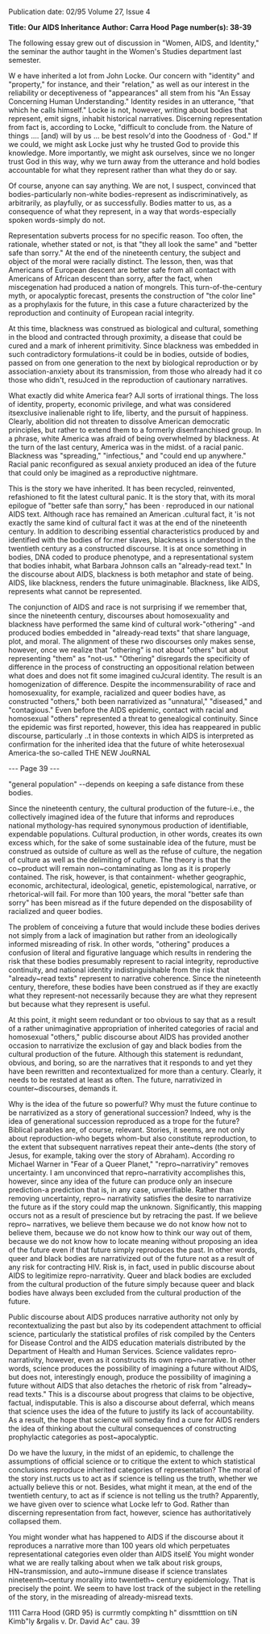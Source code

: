 Publication date: 02/95
Volume 27, Issue 4

**Title: Our AIDS Inheritance**
**Author: Carra Hood**
**Page number(s): 38-39**

The following essay grew out of discussion in "Women, AIDS, and 
Identity," the seminar the author taught in the Women's Studies 
department last semester. 

W
e have inherited a lot from John Locke. Our concern 
with "identity" and "property," for instance, and 
their "relation," as well as our interest in the 
reliability or deceptiveness of "appearances" all stem 
from his "An Essay Concerning Human Understanding." Identity 
resides in an utterance, "that which he calls himself." Locke is not, 
however, writing about bodies that represent, emit signs, inhabit 
historical narratives. Discerning representation from fact is, 
according to Locke, "difficult to conclude from. the Nature of 
things .... [and) will by us ... be best resolv'd into the Goodness of · 
God." If we could, we might ask Locke just why he trusted God to 
provide this knowledge. More importantly, we might ask ourselves, 
since we no longer trust God in this way, why we turn away from 
the utterance and hold bodies accountable for what they represent 
rather than what they do or say. 


Of course, anyone can say anything. We are not, I suspect, 
convinced that bodies-particularly non-white bodies-represent 
as indiscriminatively, as arbitrarily, as playfully, or as successfully. 
Bodies matter to us, as a consequence of what they represent, in a 
way that words-especially spoken words-simply do not. 


Representation subverts process for no specific reason. Too 
often, the rationale, whether stated or not, is that "they all look the 
same" and "better safe than sorry." At the end of the nineteenth 
century, the subject and object of the moral were racially distinct. 
The lesson, then, was that Americans of European descent are 
better safe from all contact with Americans of African descent than 
sorry, after the fact, when miscegenation had produced a nation of 
mongrels. This turn-of-the-century myth, or apocalyptic forecast, 
presents the construction of "the color line" as a prophylaxis for the 
future, in this case a future characterized by the reproduction and 
continuity of European racial integrity. 


At this time, blackness was construed as biological and cultural, 
something in the blood and contracted through proximity, a 
disease that could be cured and a mark of inherent primitivity. 
Since blackness was embedded in such contradictory 
formulations-it could be in bodies, outside of bodies, passed on 
from one generation to the next by biological reproduction or by 
association-anxiety about its transmission, from those who 
already had it co those who didn't, resuJced in the reproduction of 
cautionary narratives. 


What exactly did white America fear? AJI sorts 
of irrational things. The loss of identity, property, 
economic privilege, and what was considered itsexclusive 
inalienable right to life, liberty, and the pursuit of happiness. 
Clearly, abolition did not threaten to dissolve American democratic 
principles, but rather to extend them to a formerly disenfranchised 
group. In a phrase, white America was afraid of being overwhelmed 
by blackness. At the turn of the last century, America was in the 
midst. of a racial panic. Blackness was "spreading," "infectious," and 
"could end up anywhere." Racial panic reconfigured as sexual 
anxiety produced an idea of the future that could only be imagined 
as a reproductive nightmare. 


This is the story we have inherited. It has been recycled, 
reinvented, refashioned to fit the latest cultural panic. It is the story 
that, with its moral epilogue of "better safe than sorry," has been 
· reproduced in our national AIDS text. Although race has remained 
an American .cultural fact, it 'is not exactly the same kind of cultural 
fact it was at the end of the nineteenth century. In addition to 
describing essential characteristics produced by and identified with 
the bodies of for.mer slaves, blackness is understood in the 
twentieth century as a constructed discourse. It is at once 
something in bodies, DNA coded to produce phenotype, and a 
representational system that bodies inhabit, what Barbara Johnson 
calls an "already-read text." In the discourse about AIDS, blackness 
is both metaphor and state of being. AIDS, like blackness, renders 
the future unimaginable. Blackness, like AIDS, represents what 
cannot be represented. 


The conjunction of AIDS and race is not surprising if we 
remember that, since the nineteenth century, discourses about 
homosexuality and blackness have performed the same kind of 
cultural work-"othering" -and produced bodies embedded in 
"already-read texts" that share language, plot, and moral. The 
alignment of these rwo discourses only makes sense, however, once 
we realize that "othering" is not about "others" but about 
representing "them" as "not-us." "Othering" disregards the 
specificity of difference in the process of constructing an 
oppositional relation between what does and does not fit some 
imagined cuJcural identity. The result is an homogenization of 
difference. Despite the incommensurability of race and 
homosexuality, for example, racialized and queer bodies have, as 
constructed "others," both been narrativized as "unnatural," 
"diseased," and "contagious." Even before the AIDS epidemic, 
contact with racial and homosexual "others" represented a threat to 
genealogical continuity. Since the epidemic was first reported, 
however, this idea has reappeared in public discourse, particularly 
..t 
in those contexts in which AIDS is interpreted as 
confirmation for the inherited idea that the future 
of white heterosexual America-the so-called 
THE NEW JouRNAL 

--- Page 39 ---

"general population" --depends on keeping a safe distance from 
these bodies. 


Since the nineteenth century, the cultural production of the 
future-i.e., the collectively imagined idea of the future that 
informs and reproduces national mythology-has required 
synonymous production of identifiable, expendable populations. 
Cultural production, in other words, creates its own excess which, 
for the sake of some sustainable idea of the future, must be 
construed as outside of culture as well as the refuse of culture, the 
negation of culture as well as the delimiting of culture. The theory 
is that the co~product will remain non~contaminating as long as it 
is properly contained. The risk, however, is that containment-
whether geographic, economic, architectural, ideological, genetic, 
epistemological, narrative, or rhetorical-will fail. For more than 
100 years, the moral "better safe than sorry" has been misread as if 
the future depended on the disposability of racialized and queer 
bodies. 


The problem of conceiving a future that would include these 
bodies derives not simply from a lack of imagination but rather 
from an ideologically informed misreading of risk. In other words, 
"othering" produces a confusion of literal and figurative language 
which results in rendering the risk that these bodies presumably 
represent to racial integrity, reproductive continuity, and national 
identity indistinguishable from the risk that "already~read texts" 
represent to narrative coherence. Since the nineteenth century, 
therefore, these bodies have been construed as if they are exactly 
what they represent-not necessarily because they are what they 
represent but because what they represent is useful. 


At this point, it might seem redundant or too obvious to say 
that as a result of a rather unimaginative appropriation of inherited 
categories of racial and homosexual "others," public discourse 
about AIDS has provided another occasion to narrativize the 
exclusion of gay and black bodies from the cultural production of 
the future. Although this statement is redundant, obvious, and 
boring, so are the narratives that it responds to and yet they have 
been rewritten and recontextualized for more than a century. 
Clearly, it needs to be restated at least as often. The future, 
narrativized in counter~discourses, demands it. 


Why is the idea of the future so powerful? Why must the future 
continue to be narrativized as a story of generational succession? 
Indeed, why is the idea of generational succession reproduced as a 
trope for the future? Biblical parables are, of course, relevant. 
Stories, it seems, are not only about reproduction-who begets 
whom-but also constitute reproduction, to the extent that 
subsequent narratives repeat their ante~dents (the story of Jesus, 
for example, taking over the story of Abraham). According ro 
Michael Warner in "Fear of a Queer Planet," "repro~narrativiry" 
removes uncertainty. I am unconvinced that repro~narrativity 
accomplishes this, however, since any idea of the future can 
produce only an insecure prediction-a prediction that is, in any 
case, unverifiable. Rather than removing uncertainty, repro~ 
narrativity satisfies the desire to narrativize the future as if the story 
could map the unknown. Significantly, this mapping occurs not as 
a result of prescience but by retracing the past. If we believe repro~ 
narratives, we believe them because we do not know how not to 
believe them, because we do not know how to think our way out of 
them, because we do not know how to locate meaning without 
proposing an idea of the future even if that future simply 
reproduces the past. In other words, queer and black bodies are 
narrativized out of the future not as a result of any risk for 
contracting HIV. Risk is, in fact, used in public discourse about 
AIDS to legitimize repro-narrativity. Queer and black bodies are 
excluded from the cultural production of the future simply because 
queer and black bodies have always been excluded from the cultural 
production of the future. 


Public discourse about AIDS produces narrative authority not 
only by recontextualizing the past but also by its codependent 
attachment to official science, particularly the statistical profiles of 
risk compiled by the Centers for Disease Control and the AIDS 
education materials distributed by the Department of Health and 
Human Services. Science validates repro-narrativity, however, even 
as it constructs its own repro~narrative. In other words, science 
produces the possibility of imagining a future without AIDS, but 
does not, interestingly enough, produce the possibility of 
imagining a future without AIDS that also detaches the rhetoric of 
risk from "already~ read texts." This is a discourse about progress 
that claims to be objective, factual, indisputable. This is also a 
discourse about deferral, which means that science uses the idea of 
the future to justify its lack of accountability. As a result, the hope 
that science will someday find a cure for AIDS renders the idea of 
thinking about the cultural consequences of constructing 
prophylactic categories as post~apocalyptic. 


Do we have the luxury, in the midst of an epidemic, to 
challenge the assumptions of official science or to critique the 
extent to which statistical conclusions reproduce inherited 
categories of representation? The moral of the story inst.ructs us to 
act as if science is telling us the truth, whether we actually believe 
this or not. Besides, what might it mean, at the end of the 
twentieth century, to act as if science is not telling us the truth? 
Apparently, we have given over to science what Locke lefr to God. 
Rather than discerning representation from fact, however, science 
has authoritatively collapsed them. 


You might wonder what has happened to AIDS if the discourse 
about it reproduces a narrative more than 100 years old which 
perpetuates representational categories even older than AIDS itsel£ 
You might wonder what we are really talking about when we talk 
about risk groups, HN~transmission, and auto~irnmune disease if 
science translates nineteenth~century morality into twentieth~ 
century epidemiology. That is precisely the point. We seem to have 
lost track of the subject in the retelling of the story, in the 
misreading of already-misread texts. 

1111 
Carra Hood (GRD 95) is currmtly compkting h" dissmtttion on tiN 
Kimb"ly &rgalis v. Dr. David Ac" cau. 
39